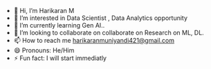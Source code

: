 - 👋 Hi, I’m Harikaran M
- 👀 I’m interested in  Data Scientist , Data Analytics opportunity
- 🌱 I’m currently learning Gen AI..
- 💞️ I’m looking to collaborate on collaborate on Research on ML, DL.
- 📫 How to reach me harikaranmuniyandi421@gmail.com
- 😄 Pronouns: He/Him
- ⚡ Fun fact: I will start immediatly 












<!---
Harikaran-421/Harikaran-421 is a ✨ special ✨ repository because its `README.md` (this file) appears on your GitHub profile.
You can click the Preview link to take a look at your changes.
--->
